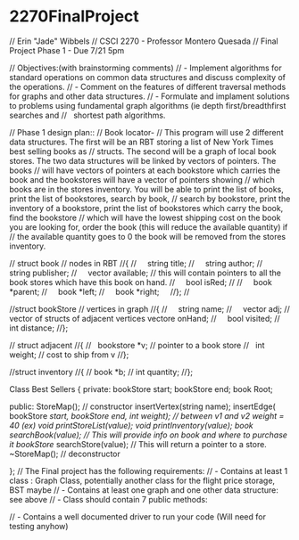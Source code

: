 # 2270FinalProject

// Erin "Jade" Wibbels
// CSCI 2270 - Professor Montero Quesada
// Final Project Phase 1 - Due 7/21 5pm

// Objectives:(with brainstorming comments)
// - Implement algorithms for standard operations on common data structures and discuss complexity of the operations.
// - Comment on the features of different traversal methods for graphs and other data structures.
// - Formulate and implament solutions to problems using fundamental graph algorithms (ie depth first/breadthfirst searches and 
//   shortest path algorithms.


// Phase 1 design plan::
// Book locator- 
// This program will use 2 different data structures. The first will be an RBT storing a list of New York Times best selling books as  // structs. The second will be  a graph of local book stores. The two data structures will be linked by vectors of pointers. The books // will have vectors of pointers at each bookstore which carries the book and the bookstores will have a vector of pointers showing 
// which books are in the stores inventory. You will be able to print the list of books, print the list of bookstores, search by book, 
// search by bookstore, print the inventory of a bookstore, print the list of bookstores which carry the book, find the bookstore 
// which will have the lowest shipping cost on the book you are looking for, order the book (this will reduce the available quantity) if // the available quantity goes to 0 the book will be removed from the stores inventory. 

// struct book        // nodes in RBT
//{
//     string title;
//     string author;
//     string publisher;
//     vector<store> available; // this will contain pointers to all the book stores which have this book on hand.
//     bool isRed;
//
//     book *parent;
//     book *left;
//     book *right;     
//};
// 

//struct bookStore     // vertices in graph
//{
//      string name;
//      vector<adjacent> adj; // vector of structs of adjacent vertices
        vectore <inventory> onHand;
//      bool visited;
//      int distance;
//};

// struct adjacent
//{
//    bookstore *v; // pointer to a book store
//    int weight; // cost to ship from v
//};

//struct inventory
//{
//    book *b;
//    int quantity;
//};

Class Best Sellers
{
private: 
	bookStore start;
      bookStore end;
      book Root;

public:
	StoreMap(); // constructor
	insertVertex(string name); 
	insertEdge( bookStore *start, bookStore *end, int weight); // between v1 and v2 weight = 40 (ex)
      void printStoreList(value);
      void printInventory(value);
	book* searchBook(value); // This will provide info on book and where to purchase it
      bookStore* searchStore(value); // This will return a pointer to a store.
      ~StoreMap(); // deconstructor
      
};
// The Final project has the following requirements:
// - Contains at least 1 class : Graph Class, potentially another class for the flight price storage, BST maybe
// - Contains at least one graph and one other data structure: see above
// - Class should contain 7 public methods: 

// - Contains a well documented driver to run your code (Will need for testing anyhow)

